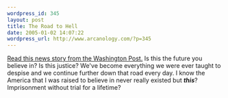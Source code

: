 ```yaml
--- 
wordpress_id: 345
layout: post
title: The Road to Hell
date: 2005-01-02 14:07:22
wordpress_url: http://www.arcanology.com/?p=345
---
```

<a href="http://story.news.yahoo.com/news?tmpl=story&cid=1802&ncid=1802&e=2&u=/washpost/20050102/ts_washpost/a41475_2005jan1">Read this news story from the Washington Post.</a> Is this the future you believe in? Is this justice? We've become everything we were ever taught to despise and we continue further down that road every day. I know the America that I was raised to believe in never really existed but <i><b>this</b></i>? Imprisonment without trial for a lifetime?</p>